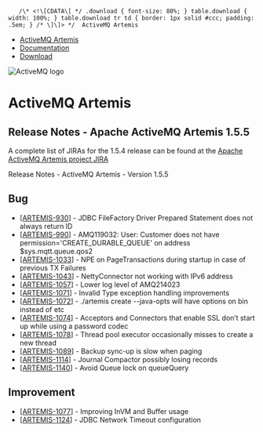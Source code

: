        /\* <!\[CDATA\[ */ .download { font-size: 80%; } table.download { width: 100%; } table.download tr td { border: 1px solid #ccc; padding: .5em; } /* \]\]> */  ActiveMQ Artemis

*   [ActiveMQ Artemis](index.html)
*   [Documentation](docs.md)
*   [Download](OverviewOverview/Overview/download.md)

![ActiveMQ logo](/images/activemq-logo.png)

ActiveMQ Artemis
================

Release Notes - Apache ActiveMQ Artemis 1.5.5
---------------------------------------------

A complete list of JIRAs for the 1.5.4 release can be found at the [Apache ActiveMQ Artemis project JIRA](https://issues.apache.org/jira/secure/ReleaseNote.jspa?version=12339947&styleName=&projectId=12315920)

Release Notes - ActiveMQ Artemis - Version 1.5.5

Bug
---

*   \[[ARTEMIS-930](https://issues.apache.org/jira/browse/ARTEMIS-930)\] \- JDBC FileFactory Driver Prepared Statement does not always return ID
*   \[[ARTEMIS-990](https://issues.apache.org/jira/browse/ARTEMIS-990)\] \- AMQ119032: User: Customer does not have permission='CREATE\_DURABLE\_QUEUE' on address $sys.mqtt.queue.qos2
*   \[[ARTEMIS-1033](https://issues.apache.org/jira/browse/ARTEMIS-1033)\] \- NPE on PageTransactions during startup in case of previous TX Failures
*   \[[ARTEMIS-1043](https://issues.apache.org/jira/browse/ARTEMIS-1043)\] \- NettyConnector not working with IPv6 address
*   \[[ARTEMIS-1057](https://issues.apache.org/jira/browse/ARTEMIS-1057)\] \- Lower log level of AMQ214023
*   \[[ARTEMIS-1071](https://issues.apache.org/jira/browse/ARTEMIS-1071)\] \- Invalid Type exception handling improvements
*   \[[ARTEMIS-1072](https://issues.apache.org/jira/browse/ARTEMIS-1072)\] \- ./artemis create --java-opts will have options on bin instead of etc
*   \[[ARTEMIS-1074](https://issues.apache.org/jira/browse/ARTEMIS-1074)\] \- Acceptors and Connectors that enable SSL don’t start up while using a password codec
*   \[[ARTEMIS-1078](https://issues.apache.org/jira/browse/ARTEMIS-1078)\] \- Thread pool executor occasionally misses to create a new thread
*   \[[ARTEMIS-1089](https://issues.apache.org/jira/browse/ARTEMIS-1089)\] \- Backup sync-up is slow when paging
*   \[[ARTEMIS-1114](https://issues.apache.org/jira/browse/ARTEMIS-1114)\] \- Journal Compactor possibly losing records
*   \[[ARTEMIS-1140](https://issues.apache.org/jira/browse/ARTEMIS-1140)\] \- Avoid Queue lock on queueQuery

Improvement
-----------

*   \[[ARTEMIS-1077](https://issues.apache.org/jira/browse/ARTEMIS-1077)\] \- Improving InVM and Buffer usage
*   \[[ARTEMIS-1124](https://issues.apache.org/jira/browse/ARTEMIS-1124)\] \- JDBC Network Timeout configuration